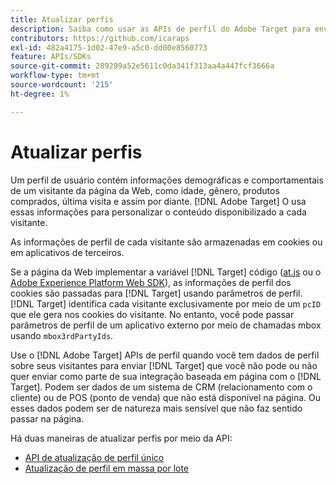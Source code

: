 ```yaml
---
title: Atualizar perfis
description: Saiba como usar as APIs de perfil do Adobe Target para enviar dados do visitante para o [!DNL Target].
contributors: https://github.com/icaraps
exl-id: 482a4175-1d02-47e9-a5c0-dd00e8560773
feature: APIs/SDKs
source-git-commit: 289299a52e5611c0da341f313aa4a447fcf3666a
workflow-type: tm+mt
source-wordcount: '215'
ht-degree: 1%

---
```


# Atualizar perfis

Um perfil de usuário contém informações demográficas e comportamentais de um visitante da página da Web, como idade, gênero, produtos comprados, última visita e assim por diante. [!DNL Adobe Target] O usa essas informações para personalizar o conteúdo disponibilizado a cada visitante.

As informações de perfil de cada visitante são armazenadas em cookies ou em aplicativos de terceiros.

Se a página da Web implementar a variável [!DNL Target] código ([at.js](/help/dev/implement/client-side/atjs/how-atjs-works/overview.md) ou o [Adobe Experience Platform Web SDK](/help/dev/implement/client-side/aep-web-sdk.md)), as informações de perfil dos cookies são passadas para [!DNL Target] usando parâmetros de perfil. [!DNL Target] identifica cada visitante exclusivamente por meio de um `pcID` que ele gera nos cookies do visitante. No entanto, você pode passar parâmetros de perfil de um aplicativo externo por meio de chamadas mbox usando `mbox3rdPartyIds`.

Use o [!DNL Adobe Target] APIs de perfil quando você tem dados de perfil sobre seus visitantes para enviar [!DNL Target] que você não pode ou não quer enviar como parte de sua integração baseada em página com o [!DNL Target]. Podem ser dados de um sistema de CRM (relacionamento com o cliente) ou de POS (ponto de venda) que não está disponível na página. Ou esses dados podem ser de natureza mais sensível que não faz sentido passar na página.

Há duas maneiras de atualizar perfis por meio da API:

* [API de atualização de perfil único](/help/dev/administer/profile-api/profile-single-api.md)
* [Atualização de perfil em massa por lote](/help/dev/administer/profile-api/profile-bulk-api.md)
